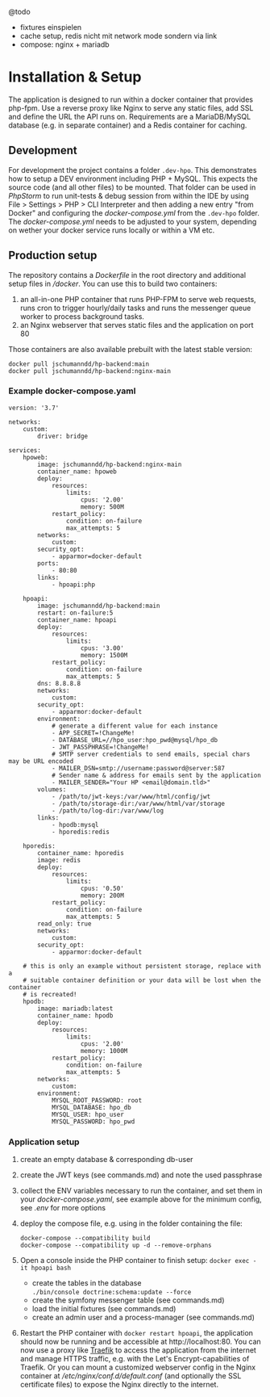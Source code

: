 @todo
* fixtures einspielen
* cache setup, redis nicht mit network mode sondern via link
* compose: nginx + mariadb

# Installation & Setup

The application is designed to run within a docker container that provides
php-fpm. Use a reverse proxy like Nginx to serve any static files, add SSL and
define the URL the API runs on.
Requirements are a MariaDB/MySQL database (e.g. in separate container) and
a Redis container for caching.

## Development

For development the project contains a folder `.dev-hpo`. This demonstrates how
to setup a DEV environment including PHP + MySQL. This expects the source code
(and all other files) to be mounted. That folder can be used in _PhpStorm_ to
run unit-tests & debug session from within the IDE by using File > Settings >
PHP > CLI Interpreter and then adding a new entry "from Docker" and
configuring the _docker-compose.yml_ from the `.dev-hpo` folder.  
The _docker-compose.yml_ needs to be adjusted to your system, depending on
wether your docker service runs locally or within a VM etc.

## Production setup

The repository contains a _Dockerfile_ in the root directory and additional setup
files in _/docker_. You can use this to build two containers:

1. an all-in-one PHP container that runs PHP-FPM to serve web requests, runs
   cron to trigger hourly/daily tasks and runs the messenger queue worker to
   process background tasks.
2. an Nginx webserver that serves static files and the application on port 80

Those containers are also available prebuilt with the latest stable version:
```shell
docker pull jschumanndd/hp-backend:main
docker pull jschumanndd/hp-backend:nginx-main
```

### Example docker-compose.yaml
```
version: '3.7'

networks:
    custom:
        driver: bridge

services:
    hpoweb:
        image: jschumanndd/hp-backend:nginx-main
        container_name: hpoweb
        deploy:
            resources:
                limits:
                    cpus: '2.00'
                    memory: 500M
            restart_policy:
                condition: on-failure
                max_attempts: 5
        networks:
            custom:
        security_opt:
            - apparmor=docker-default
        ports:
            - 80:80
        links:
            - hpoapi:php

    hpoapi:
        image: jschumanndd/hp-backend:main
        restart: on-failure:5
        container_name: hpoapi
        deploy:
            resources:
                limits:
                    cpus: '3.00'
                    memory: 1500M
            restart_policy:
                condition: on-failure
                max_attempts: 5
        dns: 8.8.8.8
        networks:
            custom:
        security_opt:
            - apparmor:docker-default
        environment:
            # generate a different value for each instance
            - APP_SECRET=!ChangeMe!
            - DATABASE_URL=//hpo_user:hpo_pwd@mysql/hpo_db
            - JWT_PASSPHRASE=!ChangeMe!
            # SMTP server credentials to send emails, special chars may be URL encoded
            - MAILER_DSN=smtp://username:password@server:587
            # Sender name & address for emails sent by the application
            - MAILER_SENDER="Your HP <email@domain.tld>"
        volumes:
            - /path/to/jwt-keys:/var/www/html/config/jwt
            - /path/to/storage-dir:/var/www/html/var/storage
            - /path/to/log-dir:/var/www/log
        links:
            - hpodb:mysql
            - hporedis:redis

    hporedis:
        container_name: hporedis
        image: redis
        deploy:
            resources:
                limits:
                    cpus: '0.50'
                    memory: 200M
            restart_policy:
                condition: on-failure
                max_attempts: 5
        read_only: true
        networks:
            custom:
        security_opt:
            - apparmor:docker-default

    # this is only an example without persistent storage, replace with a
    # suitable container definition or your data will be lost when the container
    # is recreated!
    hpodb:
        image: mariadb:latest
        container_name: hpodb
        deploy:
            resources:
                limits:
                    cpus: '2.00'
                    memory: 1000M
            restart_policy:
                condition: on-failure
                max_attempts: 5
        networks:
            custom:
        environment:
            MYSQL_ROOT_PASSWORD: root
            MYSQL_DATABASE: hpo_db
            MYSQL_USER: hpo_user
            MYSQL_PASSWORD: hpo_pwd
```

### Application setup
1. create an empty database & corresponding db-user 
2. create the JWT keys (see commands.md) and note the used passphrase
3. collect the ENV variables necessary to run the container, and set them in your
   _docker-compose.yaml_, see example above for the minimum config, see _.env_
   for more options
4. deploy the compose file, e.g. using in the folder containing the file:
   ```
   docker-compose --compatibility build
   docker-compose --compatibility up -d --remove-orphans
   ```
5. Open a console inside the PHP container to finish setup:
   `docker exec -it hpoapi bash`
   * create the tables in the database  
   `./bin/console doctrine:schema:update --force`
   * create the symfony messenger table (see commands.md)
   * load the initial fixtures (see commands.md)
   * create an admin user and a process-manager (see commands.md)

6. Restart the PHP container with `docker restart hpoapi`, the application 
   should now be running and be accessible at http://localhost:80. You can now
   use a proxy like [Traefik](https://doc.traefik.io/traefik/) to access the
   application from the internet and manage HTTPS traffic, e.g. with the 
   Let's Encrypt-capabilities of Traefik. Or you can mount a customized webserver
   config in the Nginx container at _/etc/nginx/conf.d/default.conf_ (and
   optionally the SSL certificate files) to expose the Nginx directly to the
   internet.
